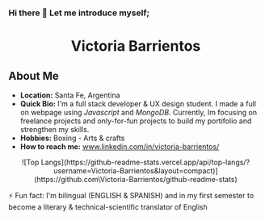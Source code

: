 ### Hi there 👋 Let me introduce myself;

<h1 align="center">Victoria Barrientos</h1>

## About Me
- **Location:** Santa Fe, Argentina
- **Quick Bio:** I'm a full stack developer & UX design student. I made a full on webpage using *Javascript* and *MongoDB*. Currently, Im focusing on freelance projects and only-for-fun projects to build my portifolio and strengthen my skills. 
- **Hobbies:** Boxing - Arts & crafts
- **How to reach me:** www.linkedin.com/in/victoria-barrientos/


<div align="center">
	![Top Langs](https://github-readme-stats.vercel.app/api/top-langs/?username=Victoria-Barrientos&layout=compact)](https://github.com\Victoria-Barrientos/github-readme-stats)
</div>

⚡ Fun fact: I'm bilingual (ENGLISH & SPANISH) and in my first semester to become a literary & technical-scientific translator of English
<!--
**Victoria-Barrientos/Victoria-Barrientos** is a ✨ _special_ ✨ repository because its `README.md` (this file) appears on your GitHub profile.

Here are some ideas to get you started:

- 🔭 I’m currently working on ...
- 🌱 I’m currently learning ...
- 👯 I’m looking to collaborate on ...
- 🤔 I’m looking for help with ...
- 💬 Ask me about ...
- 📫 How to reach me: ...
- 😄 Pronouns: ...
- ⚡ Fun fact: ...
-->
